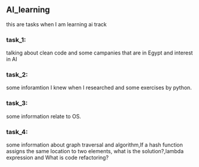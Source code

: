 ## AI_learning
<p>this are tasks when I am learning ai track</p> 
<h3> task_1:</h3>
<p>talking about clean code and some campanies that are in Egypt and interest in AI </p>
<h3> task_2:</h3>
<p>some inforamtion I knew when I researched and some exercises by python. </p>
<h3> task_3:</h3>
<p>some information relate to OS. </p>
<h3> task_4:</h3>
<p>some information about graph traversal and algorithm,If a hash function assigns the same location to two elements, what is the solution?,lambda expression and What is code refactoring?</p>

